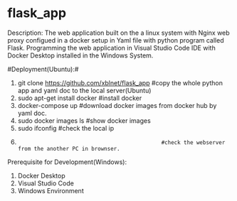 # flask_app

Description: 
The web application built on the a linux system with Nginx web proxy configued in a docker setup in Yaml file with python program called Flask. 
Programming the web application in Visual Studio Code IDE with Docker Desktop installed in the Windows System.

#Deployment(Ubuntu):#
  1. git clone https://github.com/xblnet/flask_app    #copy the whole python app and yaml doc to the local server(Ubuntu)
  2. sudo apt-get install docker                      #install docker
  3. docker-compose up                                #download docker images from docker hub by yaml doc.
  4. sudo docker images ls                            #show docker images
  5. sudo ifconfig                                    #check the local ip
  6.                                                  #check the webserver from the another PC in brownser.

Prerequisite for Development(Windows):
  1. Docker Desktop
  2. Visual Studio Code
  3. Windows Environment

